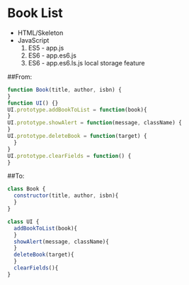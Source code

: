 Book List
=========

* HTML/Skeleton
* JavaScript
  1. ES5 - app.js
  2. ES6 - app.es6.js
  3. ES6 - app.es6.ls.js local storage feature

##From:

```JavaScript
function Book(title, author, isbn) {
}
function UI() {}
UI.prototype.addBookToList = function(book){
}
UI.prototype.showAlert = function(message, className) {
}
UI.prototype.deleteBook = function(target) {
  }
}
UI.prototype.clearFields = function() {
}
```
##To:

```JavaScript
class Book {
  constructor(title, author, isbn){
  }
}

class UI {
  addBookToList(book){
  }
  showAlert(message, className){
  }
  deleteBook(target){
  }
  clearFields(){
}  
```
